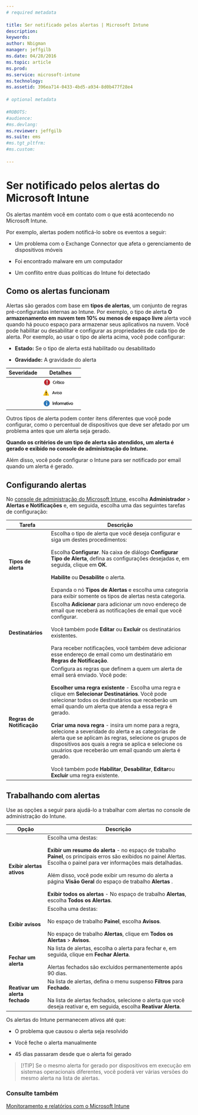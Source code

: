 ```yaml
---
# required metadata

title: Ser notificado pelos alertas | Microsoft Intune
description:
keywords:
author: Nbigman
manager: jeffgilb
ms.date: 04/28/2016
ms.topic: article
ms.prod:
ms.service: microsoft-intune
ms.technology:
ms.assetid: 396ea714-0433-4bd5-a934-8d0b477f28e4

# optional metadata

#ROBOTS:
#audience:
#ms.devlang:
ms.reviewer: jeffgilb
ms.suite: ems
#ms.tgt_pltfrm:
#ms.custom:

---
```


# Ser notificado pelos alertas do Microsoft Intune
Os alertas mantém você em contato com o que está acontecendo no Microsoft Intune.

Por exemplo, alertas podem notificá-lo sobre os eventos a seguir:

-   Um problema com o Exchange Connector que afeta o gerenciamento de dispositivos móveis

-   Foi encontrado malware em um computador

-   Um conflito entre duas políticas do Intune foi detectado


## Como os alertas funcionam
Alertas são gerados com base em **tipos de alertas**, um conjunto de regras pré-configuradas internas ao Intune. Por exemplo, o tipo de alerta **O armazenamento em nuvem tem 10% ou menos de espaço livre** alerta você quando há pouco espaço para armazenar seus aplicativos na nuvem. Você pode habilitar ou desabilitar e configurar as propriedades de cada tipo de alerta. Por exemplo, ao usar o tipo de alerta acima, você pode configurar:

-   **Estado:** Se o tipo de alerta está habilitado ou desabilitado

-   **Gravidade:** A gravidade do alerta


|Severidade|Detalhes|
|--------|-------|
    |![Alerta crítico](../media/Critical-Alert.jpg)|Indica um problema sério que você deve investigar assim que possível, por exemplo, se o malware foi detectado em um computador.|
    |![Alerta de aviso](../media/Warning-Alert.jpg)|Indica um problema que não é grave no momento, mas pode se tornar sério se você não der a devida atenção, por exemplo, atualizações de segurança estão aguardando para serem instaladas.|
    |![Alerta informativo](../media/Informational-Alert.jpg)|Indica informações que não são críticas para suas operações, por exemplo, uma nova versão do Exchange Connector está disponível.|

Outros tipos de alerta podem conter itens diferentes que você pode configurar, como o percentual de dispositivos que deve ser afetado por um problema antes que um alerta seja gerado.

**Quando os critérios de um tipo de alerta são atendidos, um alerta é gerado e exibido no console de administração do Intune.**

Além disso, você pode configurar o Intune para ser notificado por email quando um alerta é gerado.

## Configurando alertas
No [console de administração do Microsoft Intune](https://manage.microsoft.com), escolha **Administrador** &gt; **Alertas e Notificações** e, em seguida, escolha uma das seguintes tarefas de configuração:

|Tarefa|Descrição|
|--------|---------------|
|**Tipos de alerta**|Escolha o tipo de alerta que você deseja configurar e siga um destes procedimentos:<br /><br />Escolha **Configurar**. Na caixa de diálogo **Configurar Tipo de Alerta**, defina as configurações desejadas e, em seguida, clique em **OK**.<br /><br />**Habilite** ou **Desabilite** o alerta.<br /><br />Expanda o nó **Tipos de Alertas** e escolha uma categoria para exibir somente os tipos de alertas nesta categoria.|
|**Destinatários**|Escolha **Adicionar** para adicionar um novo endereço de email que receberá as notificações de email que você configurar.<br /><br />Você também pode **Editar** ou **Excluir** os destinatários existentes.<br /><br />Para receber notificações, você também deve adicionar esse endereço de email como um destinatário em **Regras de Notificação**.|
|**Regras de Notificação**|Configura as regras que definem a quem um alerta de email será enviado. Você pode:<br /><br />**Escolher uma regra existente** - Escolha uma regra e clique em **Selecionar Destinatários**. Você pode selecionar todos os destinatários que receberão um email quando um alerta que atenda a essa regra é gerado.<br /><br />**Criar uma nova regra** - insira um nome para a regra, selecione a severidade do alerta e as categorias de alerta que se aplicam às regras, selecione os grupos de dispositivos aos quais a regra se aplica e selecione os usuários que receberão um email quando um alerta é gerado.<br /><br />Você também pode **Habilitar**, **Desabilitar**, **Editar**ou **Excluir** uma regra existente.|

## Trabalhando com alertas
Use as opções a seguir para ajudá-lo a trabalhar com alertas no console de administração do Intune.

|Opção|Descrição|
|----------|---------------|
|**Exibir alertas ativos**|Escolha uma destas:<br /><br />**Exibir um resumo do alerta** - no espaço de trabalho **Painel**, os principais erros são exibidos no painel Alertas. Escolha o painel para ver informações mais detalhadas.<br /><br />Além disso, você pode exibir um resumo do alerta a página **Visão Geral** do espaço de trabalho **Alertas** .<br /><br />**Exibir todos os alertas** - No espaço de trabalho **Alertas**, escolha **Todos os Alertas**.|
|**Exibir avisos**|Escolha uma destas:<br /><br />No espaço de trabalho **Painel**, escolha **Avisos**.<br /><br />No espaço de trabalho **Alertas**, clique em **Todos os Alertas** &gt; **Avisos**.|
|**Fechar um alerta**|Na lista de alertas, escolha o alerta para fechar e, em seguida, clique em **Fechar Alerta**.<br /><br />Alertas fechados são excluídos permanentemente após 90 dias.|
|**Reativar um alerta fechado**|Na lista de alertas, defina o menu suspenso **Filtros** para **Fechado**.<br /><br />Na lista de alertas fechados, selecione o alerta que você deseja reativar e, em seguida, escolha **Reativar Alerta**.|
Os alertas do Intune permanecem ativos até que:

-   O problema que causou o alerta seja resolvido

-   Você feche o alerta manualmente

-   45 dias passaram desde que o alerta foi gerado

> [!TIP] Se o mesmo alerta for gerado por dispositivos em execução em sistemas operacionais diferentes, você poderá ver várias versões do mesmo alerta na lista de alertas.

### Consulte também
[Monitoramento e relatórios com o Microsoft Intune](monitoring-and-reports-with-microsoft-intune.md)


<!--HONumber=May16_HO5-->


